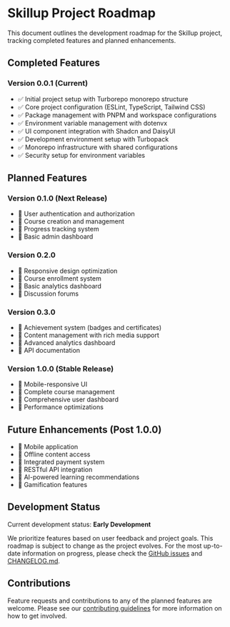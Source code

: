 # Skillup Project Roadmap

This document outlines the development roadmap for the Skillup project, tracking completed features and planned enhancements.

## Completed Features

### Version 0.0.1 (Current)
- ✅ Initial project setup with Turborepo monorepo structure
- ✅ Core project configuration (ESLint, TypeScript, Tailwind CSS)
- ✅ Package management with PNPM and workspace configurations
- ✅ Environment variable management with dotenvx
- ✅ UI component integration with Shadcn and DaisyUI
- ✅ Development environment setup with Turbopack
- ✅ Monorepo infrastructure with shared configurations
- ✅ Security setup for environment variables

## Planned Features

### Version 0.1.0 (Next Release)
- 🔲 User authentication and authorization
- 🔲 Course creation and management
- 🔲 Progress tracking system
- 🔲 Basic admin dashboard

### Version 0.2.0
- 🔲 Responsive design optimization
- 🔲 Course enrollment system
- 🔲 Basic analytics dashboard
- 🔲 Discussion forums

### Version 0.3.0
- 🔲 Achievement system (badges and certificates)
- 🔲 Content management with rich media support
- 🔲 Advanced analytics dashboard
- 🔲 API documentation

### Version 1.0.0 (Stable Release)
- 🔲 Mobile-responsive UI
- 🔲 Complete course management
- 🔲 Comprehensive user dashboard
- 🔲 Performance optimizations

## Future Enhancements (Post 1.0.0)
- 🔲 Mobile application
- 🔲 Offline content access
- 🔲 Integrated payment system
- 🔲 RESTful API integration
- 🔲 AI-powered learning recommendations
- 🔲 Gamification features

## Development Status

Current development status: **Early Development**

We prioritize features based on user feedback and project goals. This roadmap is subject to change as the project evolves. For the most up-to-date information on progress, please check the [GitHub issues](https://github.com/Viole403/skillup/issues) and [CHANGELOG.md](CHANGELOG.md).

## Contributions

Feature requests and contributions to any of the planned features are welcome. Please see our [contributing guidelines](CONTRIBUTING.md) for more information on how to get involved.